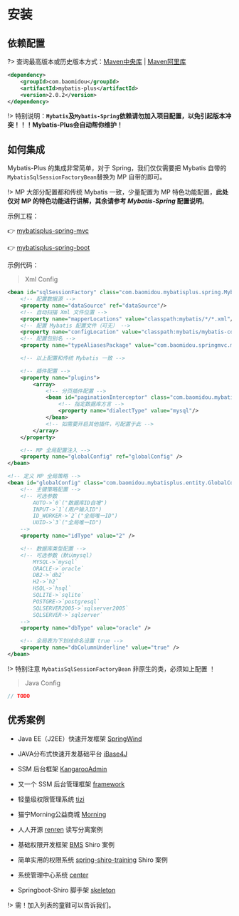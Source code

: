 # 安装

## 依赖配置

?> 查询最高版本或历史版本方式：[Maven中央库](http://search.maven.org/#search%7Cga%7C1%7Cg%3A%22com.baomidou%22%20AND%20a%3A%22mybatis-plus%22) | [Maven阿里库](http://maven.aliyun.com/nexus/#nexus-search;quick~mybatis-plus)

```xml
<dependency>
    <groupId>com.baomidou</groupId>
    <artifactId>mybatis-plus</artifactId>
    <version>2.0.2</version>
</dependency>
```

!> 特别说明：**`Mybatis`及`Mybatis-Spring`依赖请勿加入项目配置，以免引起版本冲突！！！Mybatis-Plus会自动帮你维护！**

## 如何集成

Mybatis-Plus 的集成非常简单，对于 Spring，我们仅仅需要把 Mybatis 自带的`MybatisSqlSessionFactoryBean`替换为 MP 自带的即可。

!> MP 大部分配置都和传统 Mybatis 一致，少量配置为 MP 特色功能配置，**此处仅对 MP 的特色功能进行讲解，其余请参考 _Mybatis-Spring_ 配置说明**。

示例工程：

👉 [mybatisplus-spring-mvc](https://git.oschina.net/baomidou/mybatisplus-spring-mvc)

👉 [mybatisplus-spring-boot](https://git.oschina.net/baomidou/mybatisplus-spring-boot)

示例代码：

> Xml Config

```xml
<bean id="sqlSessionFactory" class="com.baomidou.mybatisplus.spring.MybatisSqlSessionFactoryBean">
    <!-- 配置数据源 -->
    <property name="dataSource" ref="dataSource"/>
    <!-- 自动扫描 Xml 文件位置 -->
    <property name="mapperLocations" value="classpath:mybatis/*/*.xml"/>
    <!-- 配置 Mybatis 配置文件（可无） -->
    <property name="configLocation" value="classpath:mybatis/mybatis-config.xml"/>
    <!-- 配置包别名 -->
    <property name="typeAliasesPackage" value="com.baomidou.springmvc.model"/>

    <!-- 以上配置和传统 Mybatis 一致 -->

    <!-- 插件配置 -->
    <property name="plugins">
        <array>
            <!-- 分页插件配置 -->
            <bean id="paginationInterceptor" class="com.baomidou.mybatisplus.plugins.PaginationInterceptor">
                <!-- 指定数据库方言 -->
                <property name="dialectType" value="mysql"/>
            </bean>
            <!-- 如需要开启其他插件，可配置于此 -->
        </array>
    </property>

    <!-- MP 全局配置注入 -->
    <property name="globalConfig" ref="globalConfig" />
</bean>

<!-- 定义 MP 全局策略 -->
<bean id="globalConfig" class="com.baomidou.mybatisplus.entity.GlobalConfiguration">
    <!-- 主键策略配置 -->
    <!-- 可选参数
        AUTO->`0`("数据库ID自增")
        INPUT->`1`(用户输入ID")
        ID_WORKER->`2`("全局唯一ID")
        UUID->`3`("全局唯一ID")
    -->
    <property name="idType" value="2" />

    <!-- 数据库类型配置 -->
    <!-- 可选参数（默认mysql）
        MYSQL->`mysql`
        ORACLE->`oracle`
        DB2->`db2`
        H2->`h2`
        HSQL->`hsql`
        SQLITE->`sqlite`
        POSTGRE->`postgresql`
        SQLSERVER2005->`sqlserver2005`
        SQLSERVER->`sqlserver`
    -->
    <property name="dbType" value="oracle" />

    <!-- 全局表为下划线命名设置 true -->
    <property name="dbColumnUnderline" value="true" />
</bean>
```

!> 特别注意 `MybatisSqlSessionFactoryBean` 非原生的类，必须如上配置 ！

> Java Config

```java
// TODO
```

## 优秀案例

- Java EE（J2EE）快速开发框架 [SpringWind](https://git.oschina.net/juapk/SpringWind)

- JAVA分布式快速开发基础平台 [iBase4J](https://git.oschina.net/iBase4J/iBase4J) 

- SSM 后台框架 [KangarooAdmin](https://git.oschina.net/zhougaojun/KangarooAdmin)

- 又一个 SSM 后台管理框架 [framework](https://git.oschina.net/sunhan521/framework)

- 轻量级权限管理系统 [tizi](https://git.oschina.net/beijingeducation/tizi)

- 猫宁Morning公益商城 [Morning](https://git.oschina.net/Morning_/Morning)

- 人人开源 [renren](https://git.oschina.net/cdf962155660/renren) 读写分离案例

- 基础权限开发框架 [BMS](https://git.oschina.net/eric.xu/BMS)  Shiro 案例

- 简单实用的权限系统 [spring-shiro-training](https://git.oschina.net/wangzhixuan/spring-shiro-training)  Shiro 案例

- 系统管理中心系统 [center](https://git.oschina.net/willenfoo/center)

- Springboot-Shiro 脚手架 [skeleton](https://github.com/fengchangsheng/skeleton)


!> 需！加入列表的童鞋可以告诉我们。
